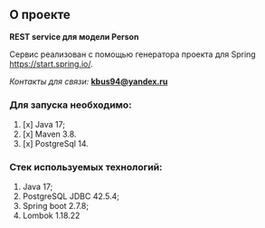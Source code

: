 ## О проекте

**REST service для модели Person**

Сервис реализован с помощью генератора проекта для Spring https://start.spring.io/.


_Контакты для связи:_
__**kbus94@yandex.ru**__

### Для запуска необходимо:
1. [x] Java 17;
2. [x] Maven 3.8.
3. [x] PostgreSql 14.

### Стек используемых технологий:
1. Java 17;
2. PostgreSQL JDBC 42.5.4;
3. Spring boot 2.7.8;
4. Lombok 1.18.22

